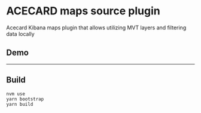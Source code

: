 # ACECARD maps source plugin

Acecard Kibana maps plugin that allows utilizing MVT layers and filtering data locally

## Demo


---

## Build

```
nvm use
yarn bootstrap
yarn build
```
